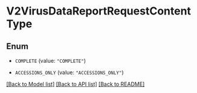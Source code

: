 # V2VirusDataReportRequestContentType

## Enum


* `COMPLETE` (value: `"COMPLETE"`)

* `ACCESSIONS_ONLY` (value: `"ACCESSIONS_ONLY"`)


[[Back to Model list]](../README.md#documentation-for-models) [[Back to API list]](../README.md#documentation-for-api-endpoints) [[Back to README]](../README.md)


